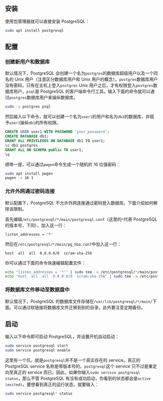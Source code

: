 ## 安装

使用包管理器就可以直接安装 PostgreSQL：

```sh
sudo apt install postgresql
```

## 配置

### 创建新用户和数据库

默认情况下，PostgreSQL 会创建一个名为`postgres`的数据库超级用户以及一个同名的 Unix 用户（注意区分数据库用户和 Unix 用户的概念）。`postgres`数据库用户没有密码，只有在主机上登入`postgres` Unix 用户之后，才有权限登入`postgres`数据库用户。`psql`是 PostgreSQL 的客户端命令行工具。输入下面的命令就可以通过`postgres`数据库用户来操纵数据库。

```sh
sudo -u postgres psql
```

然后输入以下命令，就可以创建一个名为`user1`的用户和名为`db1`的数据库，并赋予`user1`操纵`db1`的所有权限。

```sql
CREATE USER user1 WITH PASSWORD 'your_password';
CREATE DATABASE db1;
GRANT ALL PRIVILEGES ON DATABASE db1 TO user1;
\c db1 postgres
GRANT ALL ON SCHEMA public TO user1;
\q
```

顺带一提，可以通过`pwgen`命令生成一个随机的 16 位强密码：

```sh
sudo apt install pwgen
pwgen -s 16 1
```

### 允许外网通过密码连接

默认配置下，PostgreSQL 不允许外网连接通过密码登入数据库。下面介绍如何解除该限制。

首先编辑`/etc/postgresql/*/main/postgresql.conf`（这里的`*`代表 PostgreSQL 的版本号，下同），加入这一行：

```
listen_addresses = '*'
```

然后在`/etc/postgresql/*/main/pg_hba.conf`中加入这一行：

```
host  all  all  0.0.0.0/0  scram-sha-256
```

你可以通过下面的命令快速编辑配置文件：

```sh
echo "listen_addresses = '*'" | sudo tee -a /etc/postgresql/*/main/postgresql.conf
echo "host  all  all  0.0.0.0/0  scram-sha-256" | sudo tee -a /etc/postgresql/*/main/pg_hba.conf
```

### 将数据库文件移动至数据盘中

默认情况下，PostgreSQL 的数据库文件存储在`/var/lib/postgresql/*/main/`下面。可以通过软链接将数据库文件迁移到别的目录。此外要注意定期备份。

## 启动

输入以下命令即可启动 PostgreSQL，并设置开机自动启动：

```sh
sudo service postgresql start
sudo service postgresql enable
```

这里有一个坑，就是`postgresql`并不是一个真实存在的 service。真正的 PostgreSQL service 名称是带版本号的。`postgresql`这个 service 只不过是重定向至真正的 service 而已。因此，如果你输入`sudo service postgresql status`，那么不管 PostgreSQL 有没有成功启动，你看到的状态都会是`active (exited)`。要想看到真正的运行状态，就要输入：

```sh
sudo service postgresql* status
```

